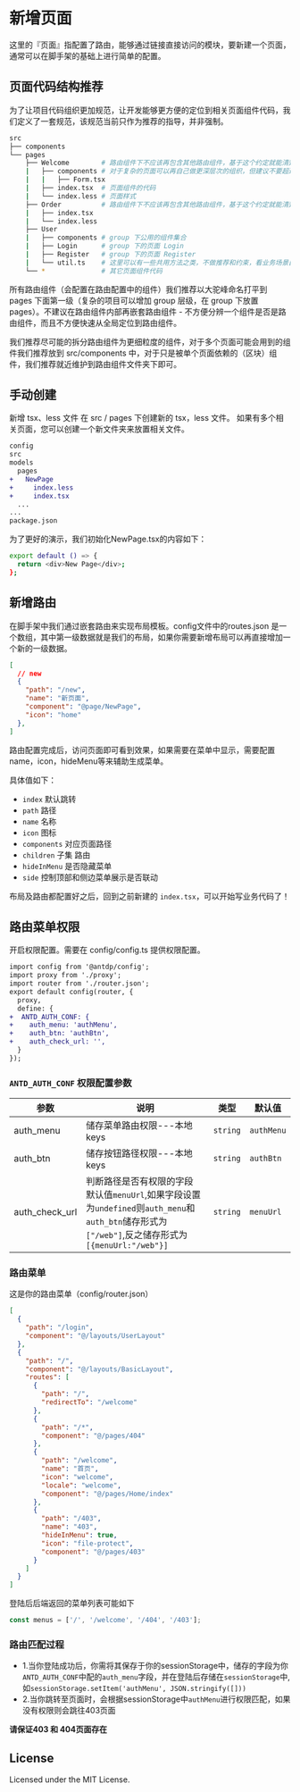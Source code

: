# 新增页面
这里的『页面』指配置了路由，能够通过链接直接访问的模块，要新建一个页面，通常可以在脚手架的基础上进行简单的配置。

## 页面代码结构推荐
为了让项目代码组织更加规范，让开发能够更方便的定位到相关页面组件代码，我们定义了一套规范，该规范当前只作为推荐的指导，并非强制。

```bash
src
├── components
└── pages
    ├── Welcome        # 路由组件下不应该再包含其他路由组件，基于这个约定就能清楚的区分路由组件和非路由组件了
    |   ├── components # 对于复杂的页面可以再自己做更深层次的组织，但建议不要超过三层
    |   |   ├── Form.tsx
    |   ├── index.tsx  # 页面组件的代码
    |   └── index.less # 页面样式
    ├── Order          # 路由组件下不应该再包含其他路由组件，基于这个约定就能清楚的区分路由组件和非路由组件了
    |   ├── index.tsx
    |   └── index.less
    ├── User
    |   ├── components # group 下公用的组件集合
    |   ├── Login      # group 下的页面 Login
    |   ├── Register   # group 下的页面 Register
    |   └── util.ts    # 这里可以有一些共用方法之类，不做推荐和约束，看业务场景自行做组织
    └── *              # 其它页面组件代码
```

所有路由组件（会配置在路由配置中的组件）我们推荐以大驼峰命名打平到 pages 下面第一级（复杂的项目可以增加 group 层级，在 group 下放置 pages）。不建议在路由组件内部再嵌套路由组件 - 不方便分辨一个组件是否是路由组件，而且不方便快速从全局定位到路由组件。

我们推荐尽可能的拆分路由组件为更细粒度的组件，对于多个页面可能会用到的组件我们推荐放到 src/components 中，对于只是被单个页面依赖的（区块）组件，我们推荐就近维护到路由组件文件夹下即可。

## 手动创建
新增 tsx、less 文件
在 src / pages 下创建新的 tsx，less 文件。 如果有多个相关页面，您可以创建一个新文件夹来放置相关文件。

```diff
config
src
models
  pages
+   NewPage
+     index.less
+     index.tsx
  ...
...
package.json
```

为了更好的演示，我们初始化NewPage.tsx的内容如下：
```bash
export default () => {
  return <div>New Page</div>;
};
```

## 新增路由
在脚手架中我们通过嵌套路由来实现布局模板。config文件中的routes.json 是一个数组，其中第一级数据就是我们的布局，如果你需要新增布局可以再直接增加一个新的一级数据。
```json
[
  // new
  {
    "path": "/new",
    "name": "新页面",
    "component": "@page/NewPage",
    "icon": "home"
  },
]
```

路由配置完成后，访问页面即可看到效果，如果需要在菜单中显示，需要配置 name，icon，hideMenu等来辅助生成菜单。

具体值如下：

  - ``index`` 默认跳转
  - ``path`` 路径 
  - ``name`` 名称 
  - ``icon`` 图标 
  - ``components`` 对应页面路径
  - ``children`` 子集 路由 
  - ``hideInMenu`` 是否隐藏菜单
  - ``side`` 控制顶部和侧边菜单展示是否联动

布局及路由都配置好之后，回到之前新建的 ```index.tsx```，可以开始写业务代码了！

## 路由菜单权限
开启权限配置。需要在 config/config.ts 提供权限配置。
```diff
import config from '@antdp/config';
import proxy from './proxy';
import router from './router.json';
export default config(router, {
  proxy,
  define: {
+  ANTD_AUTH_CONF: {
+    auth_menu: 'authMenu',
+    auth_btn: 'authBtn',
+    auth_check_url: '',
  }
});
```

### `ANTD_AUTH_CONF` 权限配置参数

| 参数 | 说明 | 类型 | 默认值 |
| -------- | -------- | -------- | -------- |
| auth_menu | 储存菜单路由权限---本地keys | `string`  | `authMenu` |
| auth_btn | 储存按钮路径权限---本地keys | `string`  | `authBtn` |
| auth_check_url | 判断路径是否有权限的字段 默认值`menuUrl`,如果字段设置为`undefined`则`auth_menu`和`auth_btn`储存形式为 `["/web"]`,反之储存形式为`[{menuUrl:"/web"}]` | `string`  | `menuUrl` |

### 路由菜单

这是你的路由菜单（config/router.json）
```json
[
  {
    "path": "/login",
    "component": "@/layouts/UserLayout"
  },
  {
    "path": "/",
    "component": "@/layouts/BasicLayout",
    "routes": [
      {
        "path": "/",
        "redirectTo": "/welcome"
      },
      {
        "path": "/*",
        "component": "@/pages/404"
      },
      {
        "path": "/welcome",
        "name": "首页",
        "icon": "welcome",
        "locale": "welcome",
        "component": "@/pages/Home/index"
      },
      {
        "path": "/403",
        "name": "403",
        "hideInMenu": true,
        "icon": "file-protect",
        "component": "@/pages/403"
      }
    ]
  }
]
```

登陆后后端返回的菜单列表可能如下

```js
const menus = ['/', '/welcome', '/404', '/403'];
```

### 路由匹配过程
- 1.当你登陆成功后，你需将其保存于你的sessionStorage中，储存的字段为你`ANTD_AUTH_CONF`中配的`auth_menu`字段，并在登陆后存储在`sessionStorage`中,如`sessionStorage.setItem('authMenu', JSON.stringify([]))`
- 2.当你跳转至页面时，会根据sessionStorage中`authMenu`进行权限匹配，如果没有权限则会跳往403页面

<strong>请保证403 和 404页面存在</strong>


## License

Licensed under the MIT License.
